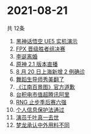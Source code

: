 # 2021-08-21
  共 12条

  <!-- BEGIN -->
  <!-- 最后更新时间:Sat Aug 21 2021 12:15:28 GMT+0000 (Coordinated Universal Time) -->
  1. [黑神话悟空 UE5 实机演示](https://www.zhihu.com/search?q=黑神话悟空)
1. [FPX 晋级胜者组决赛](https://www.zhihu.com/search?q=fpx)
1. [李诞离婚](https://www.zhihu.com/search?q=李诞)
1. [原神 2.1 版本直播](https://www.zhihu.com/search?q=原神)
1. [8 月 20 日上海新增 2 例确诊](https://www.zhihu.com/search?q=上海疫情)
1. [舞蹈生导师秀美翻了](https://www.zhihu.com/search?q=舞蹈生)
1. [《江南百景图》官方道歉](https://www.zhihu.com/search?q=江南百景图)
1. [台积电市值超腾讯阿里](https://www.zhihu.com/search?q=台积电)
1. [RNG 止步季后赛六强](https://www.zhihu.com/search?q=RNG)
1. [个人信息保护法通过](https://www.zhihu.com/search?q=个人信息保护法)
1. [演员千叶真一去世](https://www.zhihu.com/search?q=千叶真一)
1. [梦龙承认中外用料不同](https://www.zhihu.com/search?q=梦龙)
  <!-- END -->
  
